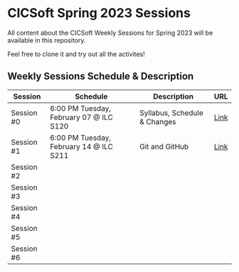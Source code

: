 # CICSoft Spring 2023 Sessions #

All content about the CICSoft Weekly Sessions for Spring 2023 will be available in this repository.

Feel free to clone it and try out all the activites!

## Weekly Sessions Schedule & Description ##

| Session    | Schedule                                | Description                  | URL                                                                                                                                                                                    |
|------------|-----------------------------------------|------------------------------|----------------------------------------------------------------------------------------------------------------------------------------------------------------------------------------|
| Session #0 | 6:00 PM Tuesday, February 07 @ ILC S120 | Syllabus, Schedule & Changes | [Link](https://github.com/umass-cicsoft/CICSoft-Spring-23-Sessions/blob/c221fb43147512ad528787bdc9fda5438cec2711/Session%20%230/CICSoft%20Session%20%230.pdf)                          |
| Session #1 | 6:00 PM Tuesday, February 14 @ ILC S211 | Git and GitHub               | [Link](https://github.com/umass-cicsoft/CICSoft-Spring-23-Sessions/blob/c221fb43147512ad528787bdc9fda5438cec2711/Session%20%231/CICSoft%20Session%20%231%20-%20Git%20and%20GitHub.pdf) |
| Session #2 |                                         |                              |                                                                                                                                                                                        |
| Session #3 |                                         |                              |                                                                                                                                                                                        |
| Session #4 |                                         |                              |                                                                                                                                                                                        |
| Session #5 |                                         |                              |                                                                                                                                                                                        |
| Session #6 |                                         |                              |                                                                                                                                                                                        |
